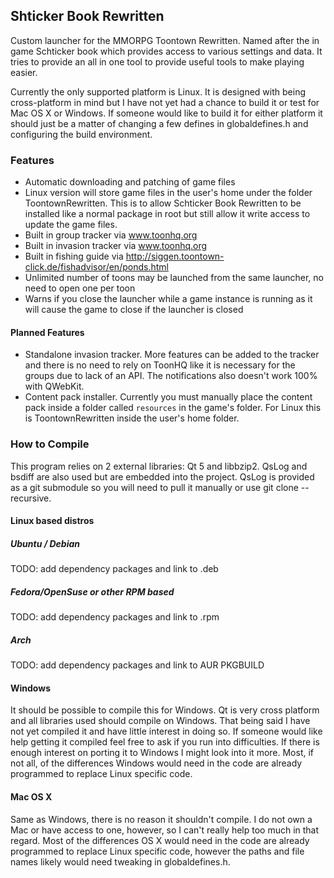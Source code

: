 ## Shticker Book Rewritten

Custom launcher for the MMORPG Toontown Rewritten.  Named after the in game Schticker book which provides access to various settings and data.  It tries to provide an all in one tool to provide useful tools to make playing easier.

Currently the only supported platform is Linux.  It is designed with being cross-platform in mind but I have not yet had a chance to build it or test for Mac OS X or Windows.  If someone would like to build it for either platform it should just be a matter of changing a few defines in globaldefines.h and configuring the build environment.

### Features

* Automatic downloading and patching of game files
* Linux version will store game files in the user's home under the folder ToontownRewritten.  This is to allow Schticker Book Rewritten to be installed like a normal package in root but still allow it write access to update the game files.
* Built in group tracker via www.toonhq.org
* Built in invasion tracker via www.toonhq.org
* Built in fishing guide via http://siggen.toontown-click.de/fishadvisor/en/ponds.html
* Unlimited number of toons may be launched from the same launcher, no need to open one per toon
* Warns if you close the launcher while a game instance is running as it will cause the game to close if the launcher is closed

#### Planned Features

* Standalone invasion tracker.  More features can be added to the tracker and there is no need to rely on ToonHQ like it is necessary for the groups due to lack of an API.  The notifications also doesn't work 100% with QWebKit.
* Content pack installer.  Currently you must manually place the content pack inside a folder called `resources` in the game's folder.  For Linux this is ToontownRewritten inside the user's home folder.

### How to Compile

This program relies on 2 external libraries: Qt 5 and libbzip2.  QsLog and bsdiff are also used but are embedded into the project.  QsLog is provided as a git submodule so you will need to pull it manually or use git clone --recursive.

#### Linux based distros

##### Ubuntu / Debian

TODO: add dependency packages and link to .deb

##### Fedora/OpenSuse or other RPM based

TODO: add dependency packages and link to .rpm

##### Arch

TODO: add dependency packages and link to AUR PKGBUILD

#### Windows

It should be possible to compile this for Windows.  Qt is very cross platform and all libraries used should compile on Windows.  That being said I have not yet compiled it and have little interest in doing so.  If someone would like help getting it compiled feel free to ask if you run into difficulties.  If there is enough interest on porting it to Windows I might look into it more.  Most, if not all, of the differences Windows would need in the code are already programmed to replace Linux specific code.

#### Mac OS X

Same as Windows, there is no reason it shouldn't compile.  I do not own a Mac or have access to one, however, so I can't really help too much in that regard.  Most of the differences OS X would need in the code are already programmed to replace Linux specific code, however the paths and file names likely would need tweaking in globaldefines.h. 
